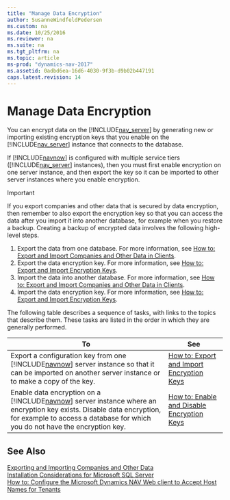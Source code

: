 ```yaml
---
title: "Manage Data Encryption"
author: SusanneWindfeldPedersen
ms.custom: na
ms.date: 10/25/2016
ms.reviewer: na
ms.suite: na
ms.tgt_pltfrm: na
ms.topic: article
ms-prod: "dynamics-nav-2017"
ms.assetid: 0adbd6ea-16d6-4030-9f3b-d9b02b447191
caps.latest.revision: 14
---
```


# Manage Data Encryption

You can encrypt data on the [!INCLUDE[nav_server](includes/nav_server_md.md)] by generating new or importing existing encryption keys that you enable on the [!INCLUDE[nav_server](includes/nav_server_md.md)] instance that connects to the database.  
  
 If [!INCLUDE[navnow](includes/navnow_md.md)] is configured with multiple service tiers ([!INCLUDE[nav_server](includes/nav_server_md.md)] instances), then you must first enable encryption on one server instance, and then export the key so it can be imported to other server instances where you enable encryption.  
  
> [!IMPORTANT]  
>  If you export companies and other data that is secured by data encryption, then remember to also export the encryption key so that you can access the data after you import it into another database, for example when you restore a backup. Creating a backup of encrypted data involves the following high-level steps.  
>   
>  1.  Export the data from one database. For more information, see [How to: Export and Import Companies and Other Data in Clients](How-to--Export-and-Import-Companies-and-Other-Data-in-Clients.md).  
> 2.  Export the data encryption key. For more information, see [How to: Export and Import Encryption Keys](how-to-export-and-import-encryption-keys.md).  
> 3.  Import the data into another database. For more information, see [How to: Export and Import Companies and Other Data in Clients](How-to--Export-and-Import-Companies-and-Other-Data-in-Clients.md).  
> 4.  Import the data encryption key. For more information, see [How to: Export and Import Encryption Keys](how-to-export-and-import-encryption-keys.md).  
  
 The following table describes a sequence of tasks, with links to the topics that describe them. These tasks are listed in the order in which they are generally performed.  
  
|**To**|**See**|  
|------------|-------------|  
|Export a configuration key from one [!INCLUDE[navnow](includes/navnow_md.md)] server instance so that it can be imported on another server instance or to make a copy of the key.|[How to: Export and Import Encryption Keys](how-to-export-and-import-encryption-keys.md)|  
|Enable data encryption on a [!INCLUDE[navnow](includes/navnow_md.md)] server instance where an encryption key exists. Disable data encryption, for example to access a database for which you do not have the encryption key.|[How to: Enable and Disable Encryption Keys](how-to-enable-and-disable-encryption-keys.md)|  
  
## See Also  
 [Exporting and Importing Companies and Other Data](Exporting-and-Importing-Companies-and-Other-Data.md)   
 [Installation Considerations for Microsoft SQL Server](Installation-Considerations-for-Microsoft-SQL-Server.md)   
 [How to: Configure the Microsoft Dynamics NAV Web client to Accept Host Names for Tenants](How-to--Configure-the-Microsoft-Dynamics-NAV-Web-client-to-Accept-Host-Names-for-Tenants.md)